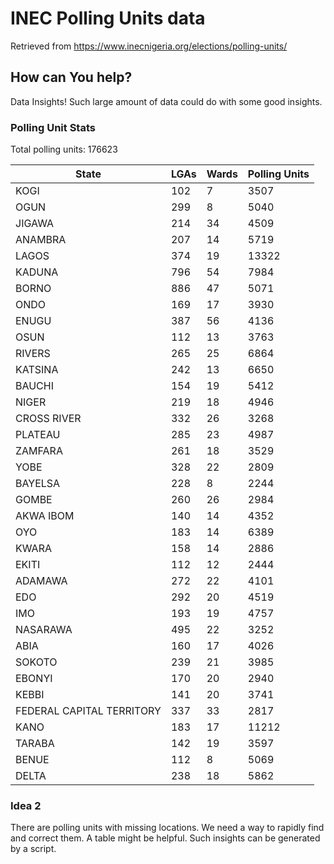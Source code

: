 # INEC Polling Units data

Retrieved from https://www.inecnigeria.org/elections/polling-units/

## How can You help?

Data Insights! Such large amount of data could do with some good insights.

### Polling Unit Stats

Total polling units: 176623

| State | LGAs | Wards | Polling Units |
| ----- | ---- | ----- | ------- |
| KOGI | 102 | 7 | 3507 |
| OGUN | 299 | 8 | 5040 |
| JIGAWA | 214 | 34 | 4509 |
| ANAMBRA | 207 | 14 | 5719 |
| LAGOS | 374 | 19 | 13322 |
| KADUNA | 796 | 54 | 7984 |
| BORNO | 886 | 47 | 5071 |
| ONDO | 169 | 17 | 3930 |
| ENUGU | 387 | 56 | 4136 |
| OSUN | 112 | 13 | 3763 |
| RIVERS | 265 | 25 | 6864 |
| KATSINA | 242 | 13 | 6650 |
| BAUCHI | 154 | 19 | 5412 |
| NIGER | 219 | 18 | 4946 |
| CROSS RIVER | 332 | 26 | 3268 |
| PLATEAU | 285 | 23 | 4987 |
| ZAMFARA | 261 | 18 | 3529 |
| YOBE | 328 | 22 | 2809 |
| BAYELSA | 228 | 8 | 2244 |
| GOMBE | 260 | 26 | 2984 |
| AKWA IBOM | 140 | 14 | 4352 |
| OYO | 183 | 14 | 6389 |
| KWARA | 158 | 14 | 2886 |
| EKITI | 112 | 12 | 2444 |
| ADAMAWA | 272 | 22 | 4101 |
| EDO | 292 | 20 | 4519 |
| IMO | 193 | 19 | 4757 |
| NASARAWA | 495 | 22 | 3252 |
| ABIA | 160 | 17 | 4026 |
| SOKOTO | 239 | 21 | 3985 |
| EBONYI | 170 | 20 | 2940 |
| KEBBI | 141 | 20 | 3741 |
| FEDERAL CAPITAL TERRITORY | 337 | 33 | 2817 |
| KANO | 183 | 17 | 11212 |
| TARABA | 142 | 19 | 3597 |
| BENUE | 112 | 8 | 5069 |
| DELTA | 238 | 18 | 5862 |
<!-- End of PU stats -->

### Idea 2

There are polling units with missing locations. We need a way to rapidly find and correct them. A table might be helpful. Such insights can be generated by a script.
